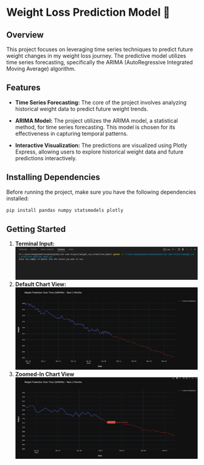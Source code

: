 # Weight Loss Prediction Model 💪

## Overview

This project focuses on leveraging time series techniques to predict future weight changes in my weight loss journey. The predictive model utilizes time series forecasting, specifically the ARIMA (AutoRegressive Integrated Moving Average) algorithm.

## Features

- **Time Series Forecasting:** The core of the project involves analyzing historical weight data to predict future weight trends.
  
- **ARIMA Model:** The project utilizes the ARIMA model, a statistical method, for time series forecasting. This model is chosen for its effectiveness in capturing temporal patterns.

- **Interactive Visualization:** The predictions are visualized using Plotly Express, allowing users to explore historical weight data and future predictions interactively.

## Installing Dependencies
Before running the project, make sure you have the following dependencies installed:


  ```bash
  pip install pandas numpy statsmodels plotly
  ```


## Getting Started

1. **Terminal Input:**
   ![Terminal Input](images/terminal.png)
2. **Default Chart View:**
   ![Default Chart View](images/default_chart_view.png)
3. **Zoomed-In Chart View**
   ![Zoomed Chart View](images/zoomed_chart_view.png)

